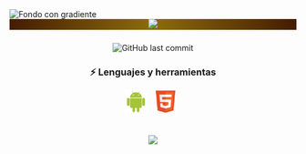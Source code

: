 
<img src="https://i.postimg.cc/DZHKByd8/portadagithub.jpg" alt="Fondo con gradiente" title="Fondo bonito" height="190" width="100%"/>
<div class="header"  style="background: rgb(141,108,11);background: radial-gradient(circle, rgba(141,108,11,1) 0%, rgba(67,28,1,1) 100%);" align="center">
  <img src="https://media.giphy.com/media/3oKIPnAiaMCws8nOsE/giphy.gif" width="80"/>
  <h3></h3>
</div>
<div id="badges" align="center">
  <img alt="GitHub last commit" src="https://img.shields.io/github/last-commit/obed-tc/obed-tc?label=Last%20commit&logo=github&style=flat-square">
  
</div>

<div align="center">
  <h3>⚡ Lenguajes y herramientas</h3>
  <img src="https://github.com/devicons/devicon/blob/master/icons/android/android-plain.svg" title="android" width="40" height="40"/>
  &nbsp;
    <img src="https://github.com/devicons/devicon/blob/master/icons/html5/html5-original.svg" title="android" width="40" height="40"/>
  &nbsp;
  
</div>
<br><br>

<div align="center">

<a href="https://github.com/anuraghazra/github-readme-stats">
  <img align="center" src="https://github-readme-stats.vercel.app/api/top-langs/?username=obed-tc&hide_progress=true&bg_color=00000000&hide_border=true&locale=es" />
</a>
  <br>

</div>



<!--
**obed-tc/obed-tc** is a ✨ _special_ ✨ repository because its `README.md` (this file) appears on your GitHub profile.

Here are some ideas to get you started:

- 🔭 I’m currently working on ...
- 🌱 I’m currently learning ...
- 👯 I’m looking to collaborate on ...
- 🤔 I’m looking for help with ...
- 💬 Ask me about ...
- 📫 How to reach me: ...
- 😄 Pronouns: ...
- ⚡ Fun fact: ...
-->
